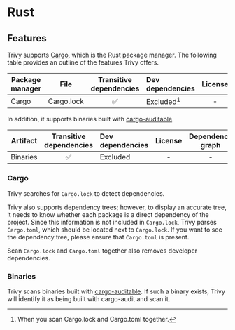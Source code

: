 # Rust

## Features
Trivy supports [Cargo](https://doc.rust-lang.org/stable/cargo/), which is the Rust package manager.
The following table provides an outline of the features Trivy offers.

| Package manager | File       | Transitive dependencies | Dev dependencies | License | Dependency graph | Position |
|-----------------|------------|:-----------------------:|:-----------------|:-------:|:----------------:|:--------:|
| Cargo           | Cargo.lock |            ✅            | Excluded[^1]     |    -    |        ✅         |    ✅     |

In addition, it supports binaries built with [cargo-auditable](https://github.com/rust-secure-code/cargo-auditable).

| Artifact | Transitive dependencies | Dev dependencies | License | Dependency graph | Position |
|----------|:-----------------------:|:-----------------|:-------:|:----------------:|:--------:|
| Binaries |            ✅            | Excluded         |    -    |        -         |    -     |


### Cargo
Trivy searches for `Cargo.lock` to detect dependencies.

Trivy also supports dependency trees; however, to display an accurate tree, it needs to know whether each package is a direct dependency of the project.
Since this information is not included in `Cargo.lock`, Trivy parses `Cargo.toml`, which should be located next to `Cargo.lock`.
If you want to see the dependency tree, please ensure that `Cargo.toml` is present.

Scan `Cargo.lock` and `Cargo.toml` together also removes developer dependencies.

### Binaries
Trivy scans binaries built with [cargo-auditable](https://github.com/rust-secure-code/cargo-auditable).
If such a binary exists, Trivy will identify it as being built with cargo-audit and scan it.

[^1]: When you scan Cargo.lock and Cargo.toml together.